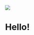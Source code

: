 <h1><img src="https://user-images.githubusercontent.com/112850163/220837099-71e14f1b-9988-468a-a358-9e021b06e4ca.gif"
><h1>Hello!</h1>
</h1>

<!--
**Undong00/Undong00** is a ✨ _special_ ✨ repository because its `README.md` (this file) appears on your GitHub profile.

Here are some ideas to get you started:

- 🔭 I’m currently working on ...
- 🌱 I’m currently learning ...
- 👯 I’m looking to collaborate on ...
- 🤔 I’m looking for help with ...
- 💬 Ask me about ...
- 📫 How to reach me: ...
- 😄 Pronouns: ...
- ⚡ Fun fact: ...
-->
